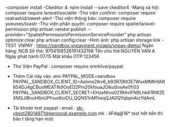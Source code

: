 -composer install
-Ckeditor 4: npm install --save ckeditor4
-Mạng xã hội: composer require laravel/socialite
-Thư viện confirm: composer require realrashid/sweet-alert
-Thư viện thông báo: composer require yoeunes/toastr
-Thư viện phân quyền: composer require spatie/laravel-permission
php artisan vendor:publish --provider="Spatie\Permission\PermissionServiceProvider"
 php artisan optimize:clear
  php artisan config:clear
-Hình ảnh: php artisan storage:link
-TEST VNPAY :
    https://sandbox.vnpayment.vn/apis/vnpay-demo/
    Ngân hàng: NCB
    Số thẻ: 9704198526191432198
    Tên chủ thẻ:NGUYEN VAN A
    Ngày phát hành:07/15
    Mật khẩu OTP:123456

- Thư Viện PayPal : composer require srmklive/paypal
- Thêm Cái này vào .env
PAYPAL_MODE=sandbox
PAYPAL_SANDBOX_CLIENT_ID=Aalxnx2lkv6_b93R7jKtOE7WseMMtHlAR854DJ4gCBuoMEATfk9OoED2Pm20kfouaJOiku0osAe0fi03
PAYPAL_SANDBOX_CLIENT_SECRET=EHzeNtvo021R4vIFN9Lhb61RWZEXMSJIBvuH6nUPfnuxKoiOU_QQNS1nMfIreqQJA0QYqbpnAizYdAmL 
 
- Tài khoản test paypal : 
    email : sb-ybezt28014971@personal.example.com
    mk : 4Fdq@16*
    test hết tiền thì báo t tăng hạn mức 


